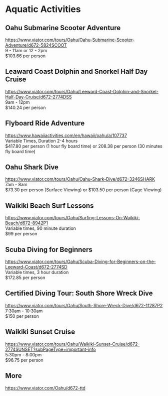 # Aquatic Activities

## Oahu Submarine Scooter Adventure
https://www.viator.com/tours/Oahu/Oahu-Submarine-Scooter-Adventure/d672-5824SCOOT </br>
9 - 11am or 12 - 2pm </br>
$103.66 per person

## Leaward Coast Dolphin and Snorkel Half Day Cruise
https://www.viator.com/tours/Oahu/Leeward-Coast-Dolphin-and-Snorkel-Half-Day-Cruise/d672-2774DSS </br>
9am - 12pm </br>
$140.24 per person

## Flyboard Ride Adventure
https://www.hawaiiactivities.com/en/hawaii/oahu/a/107737</br>
Variable Times, Duration 2-4 hours </br>
$417.80 per person (1 hour fly board time) or 208.38 per person (30 minutes fly board time)

## Oahu Shark Dive
https://www.viator.com/tours/Oahu/Oahu-Shark-Dive/d672-3246SHARK</br>
7am - 8am </br>
$73.30 per person (Surface Viewing) or $103.50 per person (Cage Viewing)

## Waikiki Beach Surf Lessons
https://www.viator.com/tours/Oahu/Surfing-Lessons-On-Waikiki-Beach/d672-8942P1</br>
Variable times, 90 minute duration</br>
$99 per person

## Scuba Diving for Beginners
https://www.viator.com/tours/Oahu/Scuba-Diving-for-Beginners-on-the-Leeward-Coast/d672-2774SD </br>
Variable times, 3 hour duration </br>
$172.85 per person

## Certified Diving Tour: South Shore Wreck Dive
https://www.viator.com/tours/Oahu/South-Shore-Wreck-Dive/d672-11287P2 </br>
7:30am - 10:30am </br>
$150 per person

## Waikiki Sunset Cruise
https://www.viator.com/tours/Oahu/Waikiki-Sunset-Cruise/d672-2774SUNSET?subPageType=important-info</br>
5:30pm - 8:00pm</br>
$96.75 per person

## More
https://www.viator.com/Oahu/d672-ttd
